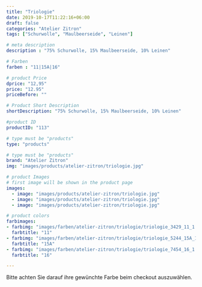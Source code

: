 ```yaml
---
title: "Triologie"
date: 2019-10-17T11:22:16+06:00
draft: false
categories: "Atelier Zitron"
tags: ["Schurwolle", "Maulbeerseide", "Leinen"]

# meta description
description : "75% Schurwolle, 15% Maulbeerseide, 10% Leinen"

# Farben
farben : "11|15A|16"

# product Price
dprice: "12,95"
price: "12.95"
priceBefore: ""

# Product Short Description
shortDescription: "75% Schurwolle, 15% Maulbeerseide, 10% Leinen"

#product ID
productID: "113"

# type must be "products"
type: "products"

# type must be "products"
brand: "Atelier Zitron"
img: "images/products/atelier-zitron/triologie.jpg"   

# product Images
# first image will be shown in the product page
images:
  - image: "images/products/atelier-zitron/triologie.jpg"
  - image: "images/products/atelier-zitron/triologie.jpg"
  - image: "images/products/atelier-zitron/triologie.jpg"

# product colors
farbimages:
- farbimg: "images/farben/atelier-zitron/triologie/triologie_3429_11_1.jpg"	
  farbtitle: "11"
- farbimg: "images/farben/atelier-zitron/triologie/triologie_5244_15A_1.jpg"	
  farbtitle: "15A"
- farbimg: "images/farben/atelier-zitron/triologie/triologie_7454_16_1.jpg"	
  farbtitle: "16"

---
```


Bitte achten Sie darauf ihre gewünchte Farbe beim checkout auszuwählen.
